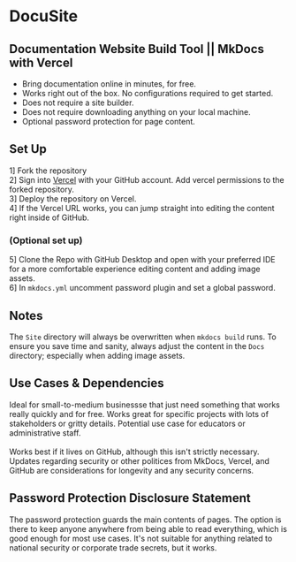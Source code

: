 # DocuSite

## Documentation Website Build Tool || MkDocs with Vercel

* Bring documentation online in minutes, for free.
* Works right out of the box. No configurations required to get started.
* Does not require a site builder.
* Does not require downloading anything on your local machine.
* Optional password protection for page content.

## Set Up

1] Fork the repository 
<br>
2] Sign into [Vercel](https://vercel.com) with your GitHub account. Add vercel permissions to the forked repository.
<br>
3] Deploy the repository on Vercel.
<br>
4] If the Vercel URL works, you can jump straight into editing the content right inside of GitHub. 

### (Optional set up)
5] Clone the Repo with GitHub Desktop and open with your preferred IDE for a more comfortable experience editing content and adding image assets.
<br>
6] In `mkdocs.yml` uncomment password plugin and set a global password.

## Notes

The `Site` directory will always be overwritten when `mkdocs build` runs. To ensure you save time and sanity, always adjust the content in the `Docs` directory; especially when adding image assets.

## Use Cases & Dependencies

Ideal for small-to-medium businessse that just need something that works really quickly and for free. Works great for specific projects with lots of stakeholders or gritty details. Potential use case for educators or administrative staff.
<br><br>
Works best if it lives on GitHub, although this isn't strictly necessary. Updates regarding security or other politices from MkDocs, Vercel, and GitHub are considerations for longevity and any security concerns.

## Password Protection Disclosure Statement

The password protection guards the main contents of pages. The option is there to keep anyone anywhere from being able to read everything, which is good enough for most use cases. It's not suitable for anything related to national security or corporate trade secrets, but it works.  
